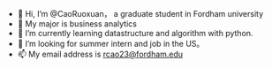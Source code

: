 - 👋 Hi, I’m @CaoRuoxuan， a graduate student in Fordham university
- 👀 My major is business analytics
- 🌱 I’m currently learning datastructure and algorithm with python.
- 💞️ I’m looking for summer intern and job in the US。
- 📫 My email address is rcao23@fordham.edu

<!---
CaoRuoxuan/CaoRuoxuan is a ✨ special ✨ repository because its `README.md` (this file) appears on your GitHub profile.
You can click the Preview link to take a look at your changes.
--->
